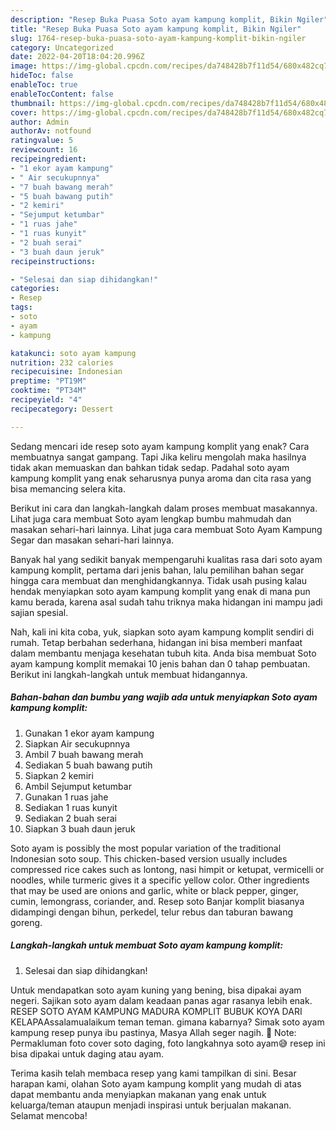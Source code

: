```yaml
---
description: "Resep Buka Puasa Soto ayam kampung komplit, Bikin Ngiler"
title: "Resep Buka Puasa Soto ayam kampung komplit, Bikin Ngiler"
slug: 1764-resep-buka-puasa-soto-ayam-kampung-komplit-bikin-ngiler
category: Uncategorized
date: 2022-04-20T18:04:20.996Z
image: https://img-global.cpcdn.com/recipes/da748428b7f11d54/680x482cq70/soto-ayam-kampung-komplit-foto-resep-utama.jpg
hideToc: false
enableToc: true
enableTocContent: false
thumbnail: https://img-global.cpcdn.com/recipes/da748428b7f11d54/680x482cq70/soto-ayam-kampung-komplit-foto-resep-utama.jpg
cover: https://img-global.cpcdn.com/recipes/da748428b7f11d54/680x482cq70/soto-ayam-kampung-komplit-foto-resep-utama.jpg
author: Admin
authorAv: notfound
ratingvalue: 5
reviewcount: 16
recipeingredient:
- "1 ekor ayam kampung"
- " Air secukupnnya"
- "7 buah bawang merah"
- "5 buah bawang putih"
- "2 kemiri"
- "Sejumput ketumbar"
- "1 ruas jahe"
- "1 ruas kunyit"
- "2 buah serai"
- "3 buah daun jeruk"
recipeinstructions:

- "Selesai dan siap dihidangkan!"
categories:
- Resep
tags:
- soto
- ayam
- kampung

katakunci: soto ayam kampung 
nutrition: 232 calories
recipecuisine: Indonesian
preptime: "PT19M"
cooktime: "PT34M"
recipeyield: "4"
recipecategory: Dessert

---
```



Sedang mencari ide resep soto ayam kampung komplit yang enak? Cara membuatnya sangat gampang. Tapi Jika keliru mengolah maka hasilnya tidak akan memuaskan dan bahkan tidak sedap. Padahal soto ayam kampung komplit yang enak seharusnya punya aroma dan cita rasa yang bisa memancing selera kita.


Berikut ini cara dan langkah-langkah dalam proses membuat masakannya. Lihat juga cara membuat Soto ayam lengkap bumbu mahmudah dan masakan sehari-hari lainnya. Lihat juga cara membuat Soto Ayam Kampung Segar dan masakan sehari-hari lainnya.

Banyak hal yang sedikit banyak mempengaruhi kualitas rasa dari soto ayam kampung komplit, pertama dari jenis bahan, lalu pemilihan bahan segar hingga cara membuat dan menghidangkannya. Tidak usah pusing kalau hendak menyiapkan soto ayam kampung komplit yang enak di mana pun kamu berada, karena asal sudah tahu triknya maka hidangan ini mampu jadi sajian spesial.


Nah, kali ini kita coba, yuk, siapkan soto ayam kampung komplit sendiri di rumah. Tetap berbahan sederhana, hidangan ini bisa memberi manfaat dalam membantu menjaga kesehatan tubuh kita. Anda bisa membuat Soto ayam kampung komplit memakai 10 jenis bahan dan 0 tahap pembuatan. Berikut ini langkah-langkah untuk membuat hidangannya.

<!--inarticleads1-->

##### Bahan-bahan dan bumbu yang wajib ada untuk menyiapkan Soto ayam kampung komplit:

1. Gunakan 1 ekor ayam kampung
1. Siapkan  Air secukupnnya
1. Ambil 7 buah bawang merah
1. Sediakan 5 buah bawang putih
1. Siapkan 2 kemiri
1. Ambil Sejumput ketumbar
1. Gunakan 1 ruas jahe
1. Sediakan 1 ruas kunyit
1. Sediakan 2 buah serai
1. Siapkan 3 buah daun jeruk


Soto ayam is possibly the most popular variation of the traditional Indonesian soto soup. This chicken-based version usually includes compressed rice cakes such as lontong, nasi himpit or ketupat, vermicelli or noodles, while turmeric gives it a specific yellow color. Other ingredients that may be used are onions and garlic, white or black pepper, ginger, cumin, lemongrass, coriander, and. Resep soto Banjar komplit biasanya didampingi dengan bihun, perkedel, telur rebus dan taburan bawang goreng. 

<!--inarticleads2-->

##### Langkah-langkah untuk membuat Soto ayam kampung komplit:


1. Selesai dan siap dihidangkan!

Untuk mendapatkan soto ayam kuning yang bening, bisa dipakai ayam negeri. Sajikan soto ayam dalam keadaan panas agar rasanya lebih enak. RESEP SOTO AYAM KAMPUNG MADURA KOMPLIT BUBUK KOYA DARI KELAPAAssalamualaikum teman teman. gimana kabarnya? Simak soto ayam kampung resep punya ibu pastinya, Masya Allah seger nagih. 📝 Note: ️ Permakluman foto cover soto daging, foto langkahnya soto ayam😅 resep ini bisa dipakai untuk daging atau ayam. 

Terima kasih telah membaca resep yang kami tampilkan di sini. Besar harapan kami, olahan Soto ayam kampung komplit yang mudah di atas dapat membantu anda menyiapkan makanan yang enak untuk keluarga/teman ataupun menjadi inspirasi untuk berjualan makanan. Selamat mencoba!
